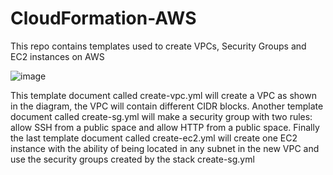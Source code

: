 # CloudFormation-AWS
This repo contains templates used to create VPCs, Security Groups and EC2 instances on AWS

![image](https://user-images.githubusercontent.com/52250306/162491050-60b0e757-fe8d-413d-b123-124ff7993b70.png)

This template document called create-vpc.yml will create a VPC as shown in the diagram, the VPC will contain different CIDR blocks. 
Another template document called create-sg.yml will make a security group with two rules: allow SSH from a public space and allow HTTP from a public space.
Finally the last template document called create-ec2.yml will create one EC2 instance with the ability of being located in any subnet in the new VPC and use the security groups created by the stack create-sg.yml 
